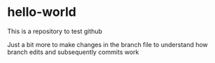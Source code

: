 # hello-world
This is a repository to test github

Just a bit more to make changes in the branch file to understand how branch edits and subsequently commits work
